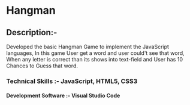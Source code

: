 # Hangman

## Description:-
Developed the basic Hangman Game to implement the JavaScript languages, In this game User get a word and user could't see that word, When any letter is correct than its shows into text-field and User has 10 Chances to Guess that word.

### Technical Skills :-   JavaScript, HTML5, CSS3

#### Development Software :-   Visual Studio Code
